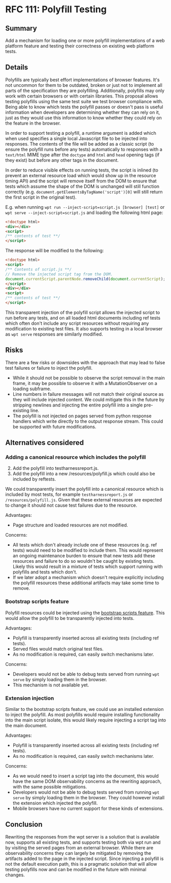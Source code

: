 # RFC 111: Polyfill Testing

## Summary

Add a mechanism for loading one or more polyfill implementations of a web
platform feature and testing their correctness on existing web platform tests.

## Details

Polyfills are typically best effort implementations of browser features. It's
not uncommon for them to be outdated, broken or just not to implement all parts
of the specification they are polyfilling. Additionally, polyfills may only work
with certain browsers or with certain libraries. This proposal allows testing
polyfills using the same test suite we test browser compliance with. Being able
to know which tests the polyfill passes or doesn't pass is useful information
when developers are determining whether they can rely on it, just as they would
use this information to know whether they could rely on the feature in the
browser.

In order to support testing a polyfill, a runtime argument is added which
when used specifies a single local Javascript file to be injected into
responses. The contents of the file will be added as a classic script (to ensure
the polyfill runs before any tests) automatically to responses with a
`text/html` MIME type after the `doctype` and `html` and `head` opening tags
(if they exist) but before any other tags in the document.

In order to reduce visible effects on running tests, the script is inlined (to
prevent an external resource load which would show up in the resource timing
API) and the script will remove itself from the DOM to ensure that tests which
assume the shape of the DOM is unchanged will still function correctly (e.g.
`document.getElementsByTagName('script')[0]` will still return the first script
in the original test).

E.g. when running `wpt run --inject-script=script.js [browser] [test]` or
`wpt serve --inject-script=script.js` and loading the following html page:
```html
<!doctype html>
<div></div>
<script>
/** contents of test **/
</script>
```

The response will be modified to the following:
```html
<!doctype html>
<script>
/** Contents of script.js **/
// Remove the injected script tag from the DOM.
document.currentScript.parentNode.removeChild(document.currentScript);
</script>
<div></div>
<script>
/** contents of test **/
</script>
```

This transparent injection of the polyfill script allows the injected script to
run before any tests, and on all loaded html documents including ref tests which
often don't include any script resources without requiring any modification to
existing test files. It also supports testing in a local browser as `wpt serve`
responses are similarly modified.

## Risks

There are a few risks or downsides with the approach that may lead to false
test failures or failure to inject the polyfill.

* While it should not be possible to observe the script removal in the main
  frame, it may be possible to observe it with a MutationObserver on a loading
  subframe.
* Line numbers in failure messages will not match their original source as they
  will include injected content. We could mitigate this in the future by
  stripping newlines and injecting the entire polyfill into a single
  pre-existing line.
* The polyfill is not injected on pages served from python response handlers
  which write directly to the output response stream. This could be supported
  with future modifications.

## Alternatives considered

### Adding a canonical resource which includes the polyfill

2. Add the polyfill into testharnessreport.js.
3. Add the polyfill into a new /resources/polyfill.js which could also be
   included by reftests.

We could transparently insert the polyfill into a canonical resource which is
included by most tests, for example `testharnessreport.js` or
`/resources/polyfill.js`. Given that these external resources are expected to
change it should not cause test failures due to the resource.

Advantages:
* Page structure and loaded resources are not modified.

Concerns:
* All tests which don't already include one of these resources (e.g. ref tests)
  would need to be modified to include them. This would represent an ongoing
  maintenance burden to ensure that new tests add these resources and failure to
  do so wouldn't be caught by existing tests. Likely this would result in a
  mixture of tests which support running with polyfills and tests which don't.
* If we later adopt a mechanism which doesn't require explicitly including the
  polyfill resources these additional artifacts may take some time to remove.

### Bootstrap scripts feature

Polyfill resources could be injected using the [bootstrap scripts feature](
https://github.com/w3c/webdriver-bidi/issues/65). This would allow the polyfill
to be transparently injected into tests.

Advantages:
* Polyfill is transparently inserted across all existing tests (including ref
  tests).
* Served files would match original test files.
* As no modification is required, can easily switch mechanisms later.

Concerns:
* Developers would not be able to debug tests served from running `wpt serve` by
  simply loading them in the browser.
* This mechanism is not available yet.

### Extension injection

Similar to the bootstrap scripts feature, we could use an installed extension to
inject the polyfill. As most polyfills would require installing functionality
into the main script isolate, this would likely require injecting a script tag
into the main document.

Advantages:
* Polyfill is transparently inserted across all existing tests (including ref
  tests).
* As no modification is required, can easily switch mechanisms later.

Concerns:
* As we would need to insert a script tag into the document, this would have the
  same DOM observability concerns as the rewriting approach, with the same
  possible mitigations.
* Developers would not be able to debug tests served from running `wpt serve` by
  simply loading them in the browser. They could however install the extension
  which injected the polyfill.
* Mobile browsers have no current support for these kinds of extensions.

## Conclusion

Rewriting the responses from the wpt server is a solution that is available now,
supports all existing tests, and supports testing both via wpt run and by
visiting the served pages from an external browser. While there are
observability concerns they can largely be mitigated by removing the artifacts
added to the page in the injected script. Since injecting a polyfill is not the
default execution path, this is a pragmatic solution that will allow testing
polyfills now and can be modified in the future with minimal changes.
